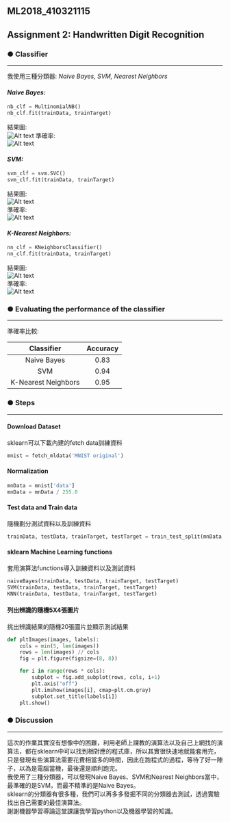 ## ML2018_410321115
## Assignment 2: Handwritten Digit Recognition
 
### ● Classifier  
___
我使用三種分類器: _Naive Bayes, SVM, Nearest Neighbors_  
  
#### _Naive Bayes:_  
```python
nb_clf = MultinomialNB()  
nb_clf.fit(trainData, trainTarget)    
```  

結果圖:  
![Alt text](https://github.com/RolaJeng/ML2018_410321115/blob/master/Homework%202/nb%20result.JPG)
準確率:  
![Alt text](https://github.com/RolaJeng/ML2018_410321115/blob/master/Homework%202/nb%20acc.JPG)  
  
#### _SVM:_   
```python
svm_clf = svm.SVC()  
svm_clf.fit(trainData, trainTarget)  
```  

結果圖:  
![Alt text](https://github.com/RolaJeng/ML2018_410321115/blob/master/Homework%202/svm%20result.JPG)  
準確率:  
![Alt text](https://github.com/RolaJeng/ML2018_410321115/blob/master/Homework%202/svm%20acc.JPG)  

#### _K-Nearest Neighbors:_  
```python
nn_clf = KNeighborsClassifier()    
nn_clf.fit(trainData, trainTarget)  
```  

結果圖:  
![Alt text](https://github.com/RolaJeng/ML2018_410321115/blob/master/Homework%202/knn%20result.JPG)  
準確率:  
![Alt text](https://github.com/RolaJeng/ML2018_410321115/blob/master/Homework%202/knn%20acc.JPG)  
 
### ● Evaluating the performance of the classifier  
___  

準確率比較:  

Classifier | Accuracy
:----------: | :--------:
Naive Bayes | 0.83
SVM | 0.94
K-Nearest Neighbors|0.95

### ● Steps   
___  

#### Download Dataset
sklearn可以下載內建的fetch data訓練資料  

```python
mnist = fetch_mldata('MNIST original')  
```
#### Normalization 

```python
mnData = mnist['data'] 
mnData = mnData / 255.0
```  

#### Test data and Train data 
隨機劃分測試資料以及訓練資料  

```python
trainData, testData, trainTarget, testTarget = train_test_split(mnData, mnTarget)
```

#### sklearn Machine Learning functions 
套用演算法functions導入訓練資料以及測試資料  

```python
naiveBayes(trainData, testData, trainTarget, testTarget)  
SVM(trainData, testData, trainTarget, testTarget)  
KNN(trainData, testData, trainTarget, testTarget)  
```  
#### 列出辨識的隨機5X4張圖片 
挑出辨識結果的隨機20張圖片並顯示測試結果  

```python
def pltImages(images, labels):  
    cols = min(5, len(images))
    rows = len(images) // cols
    fig = plt.figure(figsize=(8, 8))

    for i in range(rows * cols):
        subplot = fig.add_subplot(rows, cols, i+1)
        plt.axis("off")
        plt.imshow(images[i], cmap=plt.cm.gray)
        subplot.set_title(labels[i])
    plt.show()
```  
### ● Discussion  
___  

這次的作業其實沒有想像中的困難，利用老師上課教的演算法以及自己上網找的演算法，都在sklearn中可以找到相對應的程式庫，所以其實很快速地就能套用完，只是發現有些演算法需要花費相當多的時間，因此在跑程式的過程，等待了好一陣子，以為是電腦當機，最後還是順利跑完。  
我使用了三種分類器，可以發現Naive Bayes、SVM和Nearest Neighbors當中，最準確的是SVM，而最不精準的是Naive Bayes。  
sklearn的分類器有很多種，我們可以再多多發掘不同的分類器去測試，透過實驗找出自己需要的最佳演算法。  
謝謝機器學習導論這堂課讓我學習python以及機器學習的知識。  
